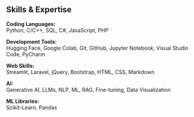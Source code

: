 ## Skills & Expertise  

**Coding Languages:**  
Python, C/C++, SQL, C#, JavaScript, PHP  

**Development Tools:**  
Hugging Face, Google Colab, Git, GitHub, Jupyter Notebook, Visual Studio Code, PyCharm  

**Web Skills:**  
Streamlit, Laravel, jQuery, Bootstrap, HTML, CSS, Markdown  

**AI:**  
Generative AI, LLMs, NLP, ML, RAG, Fine-tuning, Data Visualization  

**ML Libraries:**  
Scikit-Learn, Pandas  
